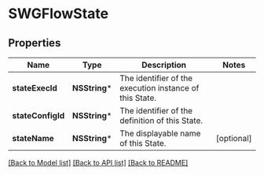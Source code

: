 # SWGFlowState

## Properties
Name | Type | Description | Notes
------------ | ------------- | ------------- | -------------
**stateExecId** | **NSString*** | The identifier of the execution instance of this State. | 
**stateConfigId** | **NSString*** | The identifier of the definition of this State. | 
**stateName** | **NSString*** | The displayable name of this State. | [optional] 

[[Back to Model list]](../README.md#documentation-for-models) [[Back to API list]](../README.md#documentation-for-api-endpoints) [[Back to README]](../README.md)


